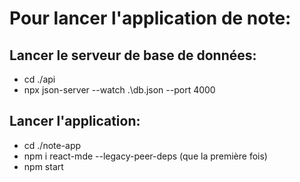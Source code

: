 # Pour lancer l'application de note:
## Lancer le serveur de base de données:
- cd ./api
- npx json-server --watch .\db.json --port 4000
  
## Lancer l'application:
- cd ./note-app
- npm i react-mde --legacy-peer-deps (que la première fois)
- npm start

